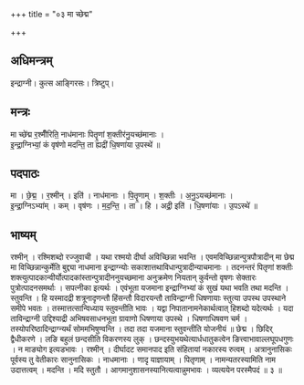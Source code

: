 +++
title = "०३ मा च्छेद्म"

+++
## अधिमन्त्रम्
इन्द्राग्नी। कुत्स आङ्गिरसः। त्रिष्टुप्।

## मन्त्रः
मा च्छे॑द्म र॒श्मीँरिति॒ नाध॑मानाः पितॄ॒णां श॒क्तीर॑नु॒यच्छ॑मानाः ।  
इ॒न्द्रा॒ग्निभ्यां॒ कं वृष॑णो मदन्ति॒ ता ह्यद्री॑ धि॒षणा॑या उ॒पस्थे॑ ॥

## पदपाठः
मा । छे॒द्म॒ । र॒श्मीन् । इति॑ । नाध॑मानाः । पि॒तॄ॒णाम् । श॒क्तीः । अ॒नु॒ऽयच्छ॑मानाः ।  
इ॒न्द्रा॒ग्निऽभ्या॑म् । कम् । वृष॑णः । म॒द॒न्ति॒ । ता । हि । अद्री॒ इति॑ । धि॒षणा॑याः । उ॒पऽस्थे॑ ॥

## भाष्यम्
रश्मीन् । रश्मिशब्दो रज्जुवाची । यथा रश्मयो दीर्घा अविच्छिन्ना भवन्ति । एवमविच्छिन्नान्पुत्रपौत्रादीन् मा छेद्म मा विच्छिन्नान्कुर्मेति बुद्द्या नाधमाना इन्द्राग्न्योः सकाशात्तथाविधान्पुत्रादीन्याचमानाः । तदनन्तरं पितृणां शक्तीः शक्त्युत्पादकान्वीर्योत्पादकांस्तान्पुत्रादीननुयच्छमाना अनुक्रमेण नियतान् कुर्वन्तो वृषणः सेक्तारः पुत्रोत्पादनसमर्थाः । सपत्नीका इत्यर्थः । एवंभूता यजमाना इन्द्राग्निभ्यां कं सुखं यथा भवति तथा मदन्ति । स्तुवन्ति । हि यस्मादद्री शत्रूनादृणन्तौ हिंसन्तौ विदारयन्तौ ताविन्द्राग्नी धिषणायाः स्तुत्या उपस्थ उपस्थाने समीपे भवतः । तस्मात्तत्सान्विध्याय स्तुवन्तीति भावः । यद्वा निपातानामनेकार्थत्वात् हिशब्दो यदेत्यर्थः । यदा ताविन्द्राग्नी उद्दिश्याद्री अभिषवसाधनभूता ग्रावाणो धिषणाया उपस्थे । धिषणाधिषवण चर्म । तस्योपरिष्ठादिन्द्राग्न्यर्थं सोममभिषुण्वन्ति । तदा तदा यजमाना स्तुवन्तीति योजनीयं ॥ छेद्म । छिदिर् द्वैधीकरणे । लङि बहुलं छन्दसीति विकरणस्य लुक् । छन्दस्युभयथेत्यार्धधातुकत्वेन ङित्त्वाभावाल्लघूपधगुणः । न माङ्योग इत्यडभावः । रश्मीन् । दीर्घादट समानपाद इति संहितायां नकारस्य रुत्वम् । अत्रानुनासिकः पूर्वस्य तु वेतीकारः सानुनासिकः । नाधमानाः । णादृ याज्ञायाम् । पितृणाम् । नामन्यतरस्यामिति नाम उदात्तत्वम् । मदन्ति । मदि स्तुतौ । आगमानुशासनस्यानित्यत्वान्नुमभावः । व्यत्ययेन परस्मैपदं ॥ ३ ॥